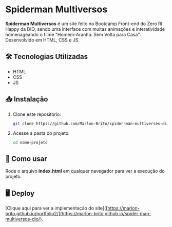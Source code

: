 # Spiderman Multiversos

**Spiderman Multiversos** é um site feito no Bootcamp Front-end do Zero Ri Happy da DIO, sendo uma interface com muitas animações e interatividade homenageando o filme "Homem-Aranha: Sem Volta para Casa". Desenvolvido em HTML, CSS e JS.

## 🛠️ Tecnologias Utilizadas

* HTML
* CSS
* JS

## 📥 Instalação

1. Clone este repositório:
   ```bash
   git clone https://github.com/Marlon-Brito/spider-man-multiverses-dio.git

2. Acesse a pasta do projeto:
   ```bash
   cd nome-projeto

## 🚀 Como usar
   Rode o arquivo **index.html** em qualquer navegador para ver a execução do projeto.

## 🖥️ Deploy
[Clique aqui para ver a implementação do site]([https://marlon-brito.github.io/portfolio2/](https://marlon-brito.github.io/spider-man-multiversos-dio/).
